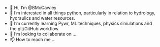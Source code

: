 - 👋 Hi, I’m @BMcCawley
- 👀 I’m interested in all things python, particularly in relation to hydrology, hydraulics and water resources.
- 🌱 I’m currently learning Pywr, ML techniques, physics simulations and the git/GitHub workflow.
- 💞️ I’m looking to collaborate on ...
- 📫 How to reach me ...

<!---
BMcCawley/BMcCawley is a ✨ special ✨ repository because its `README.md` (this file) appears on your GitHub profile.
You can click the Preview link to take a look at your changes.
--->
